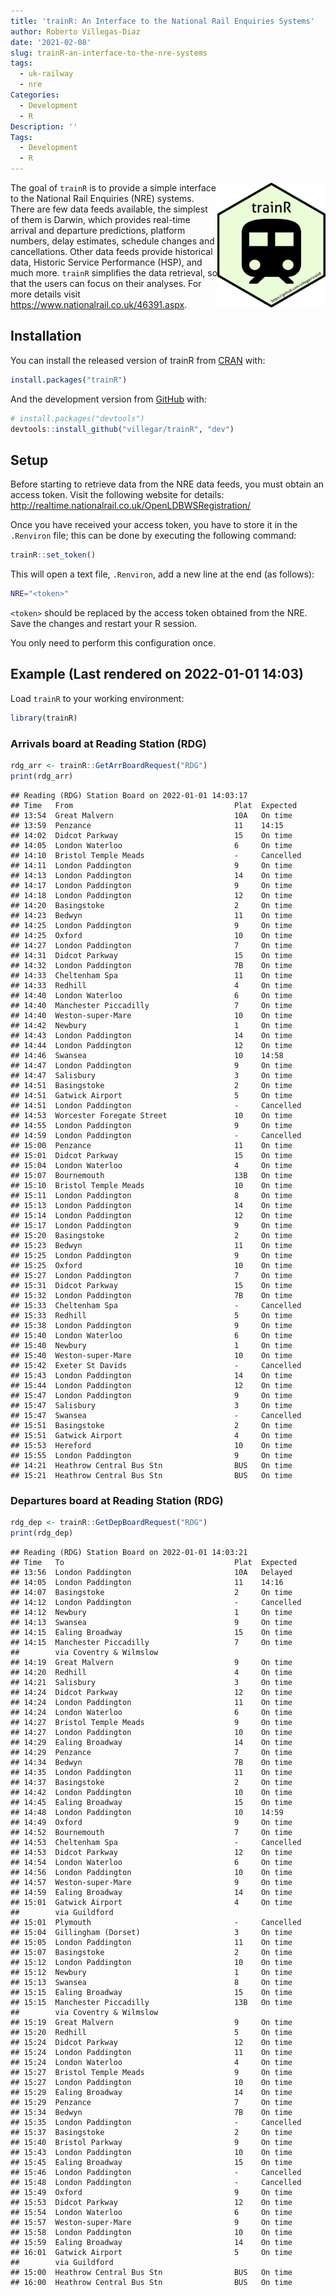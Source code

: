 ```yaml
---
title: 'trainR: An Interface to the National Rail Enquiries Systems'
author: Roberto Villegas-Diaz
date: '2021-02-08'
slug: trainR-an-interface-to-the-nre-systems
tags:
  - uk-railway
  - nre
Categories:
  - Development
  - R
Description: ''
Tags:
  - Development
  - R
---
```


<img src="https://raw.githubusercontent.com/villegar/trainR/main/inst/images/logo.png" alt="logo" align="right" height=200px/>

The goal of `trainR` is to provide a simple interface to the 
National Rail Enquiries (NRE) systems. There are few data feeds 
available, the simplest of them is Darwin, which provides real-time 
arrival and departure predictions, platform numbers, delay estimates, 
schedule changes and cancellations. Other data feeds provide historical 
data, Historic Service Performance (HSP), and much more. `trainR` 
simplifies the data retrieval, so that the users can focus on their 
analyses. For more details visit 
https://www.nationalrail.co.uk/46391.aspx.

## Installation

You can install the released version of trainR from [CRAN](https://CRAN.R-project.org) with:

``` r
install.packages("trainR")
```

And the development version from [GitHub](https://github.com/) with:

``` r
# install.packages("devtools")
devtools::install_github("villegar/trainR", "dev")
```

## Setup
Before starting to retrieve data from the NRE data feeds, you must obtain an access token. 
Visit the following website for details: http://realtime.nationalrail.co.uk/OpenLDBWSRegistration/

Once you have received your access token, you have to store it in the `.Renviron` file; this can be 
done by executing the following command:


```r
trainR::set_token()
```

This will open a text file, `.Renviron`, add a new line at the end (as follows):

```bash
NRE="<token>"
```

`<token>` should be replaced by the access token obtained from the NRE. Save the changes and restart 
your R session.

You only need to perform this configuration once.

## Example (Last rendered on 2022-01-01 14:03)

Load `trainR` to your working environment:

```r
library(trainR)
```

### Arrivals board at Reading Station (RDG)


```r
rdg_arr <- trainR::GetArrBoardRequest("RDG")
print(rdg_arr)
```

```
## Reading (RDG) Station Board on 2022-01-01 14:03:17
## Time   From                                    Plat  Expected
## 13:54  Great Malvern                           10A   On time
## 13:59  Penzance                                11    14:15
## 14:02  Didcot Parkway                          15    On time
## 14:05  London Waterloo                         6     On time
## 14:10  Bristol Temple Meads                    -     Cancelled
## 14:11  London Paddington                       9     On time
## 14:13  London Paddington                       14    On time
## 14:17  London Paddington                       9     On time
## 14:18  London Paddington                       12    On time
## 14:20  Basingstoke                             2     On time
## 14:23  Bedwyn                                  11    On time
## 14:25  London Paddington                       9     On time
## 14:25  Oxford                                  10    On time
## 14:27  London Paddington                       7     On time
## 14:31  Didcot Parkway                          15    On time
## 14:32  London Paddington                       7B    On time
## 14:33  Cheltenham Spa                          11    On time
## 14:33  Redhill                                 4     On time
## 14:40  London Waterloo                         6     On time
## 14:40  Manchester Piccadilly                   7     On time
## 14:40  Weston-super-Mare                       10    On time
## 14:42  Newbury                                 1     On time
## 14:43  London Paddington                       14    On time
## 14:44  London Paddington                       12    On time
## 14:46  Swansea                                 10    14:58
## 14:47  London Paddington                       9     On time
## 14:47  Salisbury                               3     On time
## 14:51  Basingstoke                             2     On time
## 14:51  Gatwick Airport                         5     On time
## 14:51  London Paddington                       -     Cancelled
## 14:53  Worcester Foregate Street               10    On time
## 14:55  London Paddington                       9     On time
## 14:59  London Paddington                       -     Cancelled
## 15:00  Penzance                                11    On time
## 15:01  Didcot Parkway                          15    On time
## 15:04  London Waterloo                         4     On time
## 15:07  Bournemouth                             13B   On time
## 15:10  Bristol Temple Meads                    10    On time
## 15:11  London Paddington                       8     On time
## 15:13  London Paddington                       14    On time
## 15:14  London Paddington                       12    On time
## 15:17  London Paddington                       9     On time
## 15:20  Basingstoke                             2     On time
## 15:23  Bedwyn                                  11    On time
## 15:25  London Paddington                       9     On time
## 15:25  Oxford                                  10    On time
## 15:27  London Paddington                       7     On time
## 15:31  Didcot Parkway                          15    On time
## 15:32  London Paddington                       7B    On time
## 15:33  Cheltenham Spa                          -     Cancelled
## 15:33  Redhill                                 5     On time
## 15:38  London Paddington                       9     On time
## 15:40  London Waterloo                         6     On time
## 15:40  Newbury                                 1     On time
## 15:40  Weston-super-Mare                       10    On time
## 15:42  Exeter St Davids                        -     Cancelled
## 15:43  London Paddington                       14    On time
## 15:44  London Paddington                       12    On time
## 15:47  London Paddington                       9     On time
## 15:47  Salisbury                               3     On time
## 15:47  Swansea                                 -     Cancelled
## 15:51  Basingstoke                             2     On time
## 15:51  Gatwick Airport                         4     On time
## 15:53  Hereford                                10    On time
## 15:55  London Paddington                       9     On time
## 14:21  Heathrow Central Bus Stn                BUS   On time
## 15:21  Heathrow Central Bus Stn                BUS   On time
```

### Departures board at Reading Station (RDG)


```r
rdg_dep <- trainR::GetDepBoardRequest("RDG")
print(rdg_dep)
```

```
## Reading (RDG) Station Board on 2022-01-01 14:03:21
## Time   To                                      Plat  Expected
## 13:56  London Paddington                       10A   Delayed
## 14:05  London Paddington                       11    14:16
## 14:07  Basingstoke                             2     On time
## 14:12  London Paddington                       -     Cancelled
## 14:12  Newbury                                 1     On time
## 14:13  Swansea                                 9     On time
## 14:15  Ealing Broadway                         15    On time
## 14:15  Manchester Piccadilly                   7     On time
##        via Coventry & Wilmslow                 
## 14:19  Great Malvern                           9     On time
## 14:20  Redhill                                 4     On time
## 14:21  Salisbury                               3     On time
## 14:24  Didcot Parkway                          12    On time
## 14:24  London Paddington                       11    On time
## 14:24  London Waterloo                         6     On time
## 14:27  Bristol Temple Meads                    9     On time
## 14:27  London Paddington                       10    On time
## 14:29  Ealing Broadway                         14    On time
## 14:29  Penzance                                7     On time
## 14:34  Bedwyn                                  7B    On time
## 14:35  London Paddington                       11    On time
## 14:37  Basingstoke                             2     On time
## 14:42  London Paddington                       10    On time
## 14:45  Ealing Broadway                         15    On time
## 14:48  London Paddington                       10    14:59
## 14:49  Oxford                                  9     On time
## 14:52  Bournemouth                             7     On time
## 14:53  Cheltenham Spa                          -     Cancelled
## 14:53  Didcot Parkway                          12    On time
## 14:54  London Waterloo                         6     On time
## 14:56  London Paddington                       10    On time
## 14:57  Weston-super-Mare                       9     On time
## 14:59  Ealing Broadway                         14    On time
## 15:01  Gatwick Airport                         4     On time
##        via Guildford                           
## 15:01  Plymouth                                -     Cancelled
## 15:04  Gillingham (Dorset)                     3     On time
## 15:05  London Paddington                       11    On time
## 15:07  Basingstoke                             2     On time
## 15:12  London Paddington                       10    On time
## 15:12  Newbury                                 1     On time
## 15:13  Swansea                                 8     On time
## 15:15  Ealing Broadway                         15    On time
## 15:15  Manchester Piccadilly                   13B   On time
##        via Coventry & Wilmslow                 
## 15:19  Great Malvern                           9     On time
## 15:20  Redhill                                 5     On time
## 15:24  Didcot Parkway                          12    On time
## 15:24  London Paddington                       11    On time
## 15:24  London Waterloo                         4     On time
## 15:27  Bristol Temple Meads                    9     On time
## 15:27  London Paddington                       10    On time
## 15:29  Ealing Broadway                         14    On time
## 15:29  Penzance                                7     On time
## 15:34  Bedwyn                                  7B    On time
## 15:35  London Paddington                       -     Cancelled
## 15:37  Basingstoke                             2     On time
## 15:40  Bristol Parkway                         9     On time
## 15:43  London Paddington                       10    On time
## 15:45  Ealing Broadway                         15    On time
## 15:46  London Paddington                       -     Cancelled
## 15:48  London Paddington                       -     Cancelled
## 15:49  Oxford                                  9     On time
## 15:53  Didcot Parkway                          12    On time
## 15:54  London Waterloo                         6     On time
## 15:57  Weston-super-Mare                       9     On time
## 15:58  London Paddington                       10    On time
## 15:59  Ealing Broadway                         14    On time
## 16:01  Gatwick Airport                         5     On time
##        via Guildford                           
## 15:00  Heathrow Central Bus Stn                BUS   On time
## 16:00  Heathrow Central Bus Stn                BUS   On time
```
